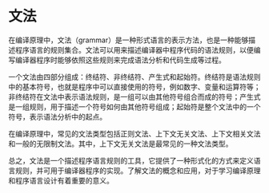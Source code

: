 # 文法

在编译原理中，文法（grammar）是一种形式语言的表示方法，也是一种能够描述程序语言的规则集合。文法可以用来描述编译器中程序代码的语法规则，以便编写编译器程序时能够依照这些规则来完成语法分析和代码生成等过程。

一个文法由四部分组成：终结符、非终结符、产生式和起始符。终结符是语法规则中的基本符号，也就是程序中可以直接使用的符号，例如数字、变量和运算符等；非终结符在文法中表示语法规则，是一组可以由其他符号组合而成的符号；产生式是一组规则，用于描述一个符号如何由其他符号组成；起始符是整个文法中的一个符号，表示语法分析中的起点。

在编译原理中，常见的文法类型包括正则文法、上下文无关文法、上下文相关文法和一般的无限制文法。其中，上下文无关文法是最常见的一种文法类型。

总之，文法是一个描述程序语言规则的工具，它提供了一种形式化的方式来定义语言规则，并可用于编译器程序的实现。了解文法的概念和应用，对于学习编译原理和程序语言设计有着重要的意义。
